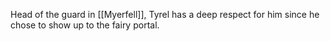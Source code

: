 Head of the guard in [[Myerfell]], Tyrel has a deep respect for him since he chose to show up to the fairy portal.